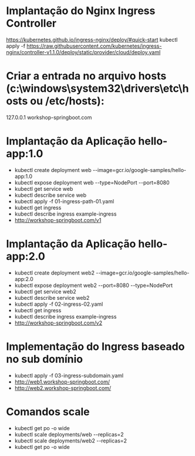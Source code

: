 # Implantação do Nginx Ingress Controller
https://kubernetes.github.io/ingress-nginx/deploy/#quick-start
kubectl apply -f https://raw.githubusercontent.com/kubernetes/ingress-nginx/controller-v1.1.0/deploy/static/provider/cloud/deploy.yaml

# Criar a entrada no arquivo hosts (c:\windows\system32\drivers\etc\hosts ou /etc/hosts):
127.0.0.1     workshop-springboot.com

# Implantação da Aplicação hello-app:1.0
- kubectl create deployment web --image=gcr.io/google-samples/hello-app:1.0
- kubectl expose deployment web --type=NodePort --port=8080
- kubectl get service web
- kubectl describe service web
- kubectl apply -f 01-ingress-path-01.yaml
- kubectl get ingress
- kubectl describe ingress example-ingress
- http://workshop-springboot.com/v1 

# Implantação da Aplicação hello-app:2.0
- kubectl create deployment web2 --image=gcr.io/google-samples/hello-app:2.0
- kubectl expose deployment web2 --port=8080 --type=NodePort
- kubectl get service web2
- kubectl describe service web2
- kubectl apply -f 02-ingress-02.yaml
- kubectl get ingress
- kubectl describe ingress example-ingress
- http://workshop-springboot.com/v2

# Implementação do Ingress baseado no sub domínio
- kubectl apply -f 03-ingress-subdomain.yaml
- http://web1.workshop-springboot.com/
- http://web2.workshop-springboot.com/
# Comandos scale
- kubectl get po -o wide
- kubectl scale deployments/web --replicas=2
- kubectl scale deployments/web2 --replicas=2
- kubectl get po -o wide
